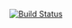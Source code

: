 [![Build Status](http://0a08-84-14-169-130.ngrok.io/buildStatus/icon?job=nv_jobs)](http://0a08-84-14-169-130.ngrok.io/job/nv_jobs/)
